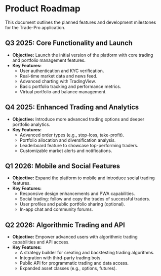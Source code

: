 # Product Roadmap

This document outlines the planned features and development milestones for the Trade-Pro application.

## Q3 2025: Core Functionality and Launch

*   **Objective:** Launch the initial version of the platform with core trading and portfolio management features.
*   **Key Features:**
    *   User authentication and KYC verification.
    *   Real-time market data and news feed.
    *   Advanced charting with TradingView.
    *   Basic portfolio tracking and performance metrics.
    *   Virtual portfolio and balance management.

## Q4 2025: Enhanced Trading and Analytics

*   **Objective:** Introduce more advanced trading options and deeper portfolio analytics.
*   **Key Features:**
    *   Advanced order types (e.g., stop-loss, take-profit).
    *   Portfolio allocation and diversification analysis.
    *   Leaderboard feature to showcase top-performing traders.
    *   Customizable market alerts and notifications.

## Q1 2026: Mobile and Social Features

*   **Objective:** Expand the platform to mobile and introduce social trading features.
*   **Key Features:**
    *   Responsive design enhancements and PWA capabilities.
    *   Social trading: follow and copy the trades of successful traders.
    *   User profiles and public portfolio sharing (optional).
    *   In-app chat and community forums.

## Q2 2026: Algorithmic Trading and API

*   **Objective:** Empower advanced users with algorithmic trading capabilities and API access.
*   **Key Features:**
    *   A strategy builder for creating and backtesting trading algorithms.
    *   Integration with third-party trading bots.
    *   Public API for programmatic trading and data access.
    *   Expanded asset classes (e.g., options, futures).

